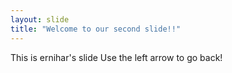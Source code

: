 ```yaml
---
layout: slide
title: "Welcome to our second slide!!"
---
```

This is ernihar's slide
Use the left arrow to go back!
